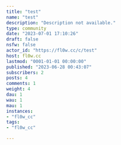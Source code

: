 ```yaml
---
title: "test" 
name: "test"
description: "Description not available."
type: community
date: "2023-07-01 17:10:26"
draft: false
nsfw: false
actor_id: "https://fl0w.cc/c/test"
host: fl0w.cc
lastmod: "0001-01-01 00:00:00"
published: "2023-06-28 00:43:07"
subscribers: 2
posts: 4
comments: 1
weight: 4
dau: 1
wau: 1
mau: 1
instances:
- "fl0w_cc"
tags: 
- "fl0w_cc"

---
```

